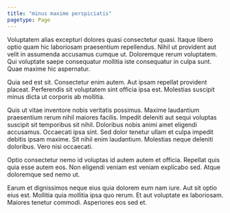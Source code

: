 ```yaml
---
title: "minus maxime perspiciatis"
pagetype: Page
---
```

Voluptatem alias excepturi dolores quasi consectetur quasi. Itaque libero optio quam hic laboriosam praesentium repellendus. Nihil ut provident aut velit in assumenda accusamus cumque ut. Doloremque rerum voluptatem. Qui voluptate saepe consequatur mollitia iste consequatur in culpa sunt. Quae maxime hic aspernatur.

Quia sed est sit. Consectetur enim autem. Aut ipsam repellat provident placeat. Perferendis sit voluptatem sint officia ipsa est. Molestias suscipit minus dicta ut corporis ab mollitia.

Quis ut vitae inventore nobis veritatis possimus. Maxime laudantium praesentium rerum nihil maiores facilis. Impedit deleniti aut sequi voluptas suscipit sit temporibus sit nihil. Doloribus nobis animi amet eligendi accusamus. Occaecati ipsa sint. Sed dolor tenetur ullam et culpa impedit debitis ipsam maxime.
Sit nihil enim laudantium. Molestias neque deleniti doloribus. Vero nisi occaecati.

Optio consectetur nemo id voluptas id autem autem et officia. Repellat quis quia esse autem eos. Non eligendi veniam est veniam explicabo sed. Atque doloremque sed nemo ut.

Earum et dignissimos neque eius quia dolorem eum nam iure. Aut sit optio eius est. Mollitia quia mollitia ipsa quo rerum. Et aut voluptate ex laboriosam. Maiores tenetur commodi. Asperiores eos sed et.

